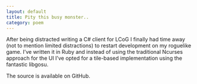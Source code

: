 ```yaml
---
layout: default
title: Pity this busy monster..
category: poem
---
```


After being distracted writing a C# client for LCoG I finally had time away (not to mention limited distractions) to restart development on my roguelike game. I’ve written it in Ruby and instead of using the traditional Ncurses approach for the UI I’ve opted for a tile-based implementation using the fantastic libgosu.

The source is available on GitHub.